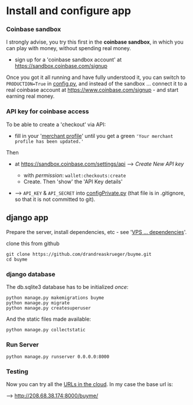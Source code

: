 # Install and configure app

### Coinbase sandbox
I strongly advise, you try this first in the **coinbase sandbox**, in which you can play with money, without spending real money.

* sign up for a 'coinbase sandbox account' at https://sandbox.coinbase.com/signup

Once you got it all running and have fully understood it, you can switch to ``PRODUCTION=True`` in [config.py](../buyme/config.py), and instead of the sandbox ... connect it to a real coinbase account at https://www.coinbase.com/signup - and start earning real money.
 
### API key for coinbase access

To be able to create a 'checkout' via API:
* fill in your '[merchant profile](https://sandbox.coinbase.com/merchant_profiles)' until you get a green ``'Your merchant profile has been updated.'``

Then 
* at https://sandbox.coinbase.com/settings/api --> *Create New API key*
  * with *permission*: ``wallet:checkouts:create``
  * Create. Then 'show' the 'API Key details' 

* --> ``API_KEY`` & ``API_SECRET`` into [configPrivate.py](../buyme/configPrivate.py) (that file is in .gitignore, so that it is not committed to git).

## django app
Prepare the server, install dependencies, etc - see '[VPS ... dependencies](VPS.md#dependencies)'.

clone this from github

    git clone https://github.com/drandreaskrueger/buyme.git
    cd buyme

### django database
The db.sqlite3 database has to be initialized *once*:

	python manage.py makemigrations buyme
    python manage.py migrate
    python manage.py createsuperuser

And the static files made available:

    python manage.py collectstatic

### Run Server
    python manage.py runserver 0.0.0.0:8000

### Testing
Now you can try all the [URLs in the cloud](create-project-and-app.md#urls-in-the-cloud). In my case the base url is:

--> http://208.68.38.174:8000/buyme/
